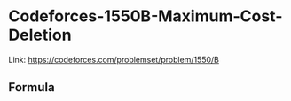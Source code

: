 # Codeforces-1550B-Maximum-Cost-Deletion
Link: https://codeforces.com/problemset/problem/1550/B
## Formula
